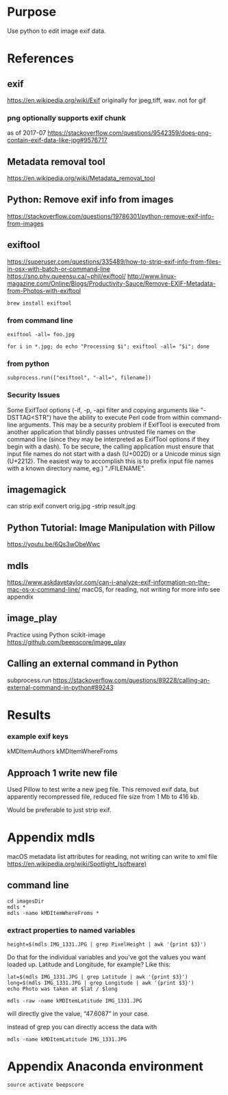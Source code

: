# Purpose
Use python to edit image exif data.

# References

## exif
https://en.wikipedia.org/wiki/Exif
originally for jpeg,tiff, wav.
not for gif
### png optionally supports exif chunk
as of 2017-07
https://stackoverflow.com/questions/9542359/does-png-contain-exif-data-like-jpg#9576717

## Metadata removal tool
https://en.wikipedia.org/wiki/Metadata_removal_tool

## Python: Remove exif info from images
https://stackoverflow.com/questions/19786301/python-remove-exif-info-from-images

## exiftool
https://superuser.com/questions/335489/how-to-strip-exif-info-from-files-in-osx-with-batch-or-command-line
https://sno.phy.queensu.ca/~phil/exiftool/
http://www.linux-magazine.com/Online/Blogs/Productivity-Sauce/Remove-EXIF-Metadata-from-Photos-with-exiftool

    brew install exiftool

### from command line

    exiftool -all= foo.jpg

    for i in *.jpg; do echo "Processing $i"; exiftool -all= "$i"; done

### from python

    subprocess.run(["exiftool", "-all=", filename])

### Security Issues
Some ExifTool options (-if, -p, -api filter and copying arguments like "-DSTTAG<STR") have the ability to execute Perl code from within command-line arguments.
This may be a security problem if ExifTool is executed from another application that blindly passes untrusted file names on the command line (since they may be interpreted as ExifTool options if they begin with a dash).
To be secure, the calling application must ensure that input file names do not start with a dash (U+002D) or a Unicode minus sign (U+2212).
The easiest way to accomplish this is to prefix input file names with a known directory name, eg.) "./FILENAME".

## imagemagick
can strip exif
    convert orig.jpg -strip result.jpg

## Python Tutorial: Image Manipulation with Pillow
https://youtu.be/6Qs3wObeWwc

## mdls
https://www.askdavetaylor.com/can-i-analyze-exif-information-on-the-mac-os-x-command-line/
macOS, for reading, not writing
for more info see appendix

## image_play
Practice using Python scikit-image
https://github.com/beepscore/image_play

## Calling an external command in Python
subprocess.run
https://stackoverflow.com/questions/89228/calling-an-external-command-in-python#89243

# Results

### example exif keys
kMDItemAuthors
kMDItemWhereFroms

## Approach 1 write new file
Used Pillow to test write a new jpeg file.
This removed exif data, but apparently recompressed file, reduced file size from 1 Mb to 416 kb.

Would be preferable to just strip exif.


# Appendix mdls
macOS metadata list attributes
for reading, not writing
can write to xml file
https://en.wikipedia.org/wiki/Spotlight_(software)

## command line

    cd imagesDir
    mdls *
    mdls -name kMDItemWhereFroms *

### extract properties to named variables

    height=$(mdls IMG_1331.JPG | grep PixelHeight | awk '{print $3}')

Do that for the individual variables and you’ve got the values you want loaded up.
Latitude and Longitude, for example? Like this:

    lat=$(mdls IMG_1331.JPG | grep Latitude | awk '{print $3}')
    long=$(mdls IMG_1331.JPG | grep Longitude | awk '{print $3}')
    echo Photo was taken at $lat / $long

    mdls -raw -name kMDItemLatitude IMG_1331.JPG

will directly give the value, “47.6087” in your case.

instead of grep you can directly access the data with

    mdls -name kMDItemLatitude IMG_1331.JPG

# Appendix Anaconda environment

    source activate beepscore
